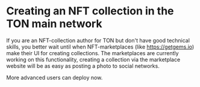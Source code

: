 # Creating an NFT collection in the TON main network

If you are an NFT-collection author for TON but don't have good technical skills, you better wait until when NFT-marketplaces (like https://getgems.io) make their UI for creating collections.
The marketplaces are currently working on this functionality, creating a collection via the marketplace website will be as easy as posting a photo to social networks.

More advanced users can deploy now.
